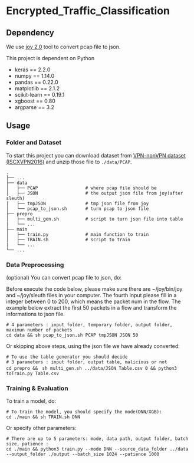 # Encrypted_Traffic_Classification

## Dependency
We use [joy 2.0](https://github.com/cisco/joy) tool to convert pcap file to json.


This project is dependent on Python 

- keras == 2.2.0
- numpy == 1.14.0
- pandas == 0.22.0
- matplotlib == 2.1.2
- scikit-learn == 0.19.1
- xgboost == 0.80
- argparse == 3.2

## Usage

### Folder and Dataset

To start this project you can download dataset from [VPN-nonVPN dataset (ISCXVPN2016)](https://www.unb.ca/cic/datasets/vpn.html)
and unzip those file to `./data/PCAP`.
 
    .
    ├── ...
    ├── data                    
    │   ├── PCAP                  # where pcap file should be
    │   ├── JSON                  # the output json file from joy(after sleuth)
    |   ├── tmpJSON               # tmp json file from joy
    │   └── pcap_to_json.sh       # turn pcap to json file
    ├── prepro
    │   ├── multi_gen.sh          # script to turn json file into table
    |   └── ...                 
    ├── main
    │   ├── train.py              # main function to train
    │   ├── TRAIN.sh              # script to train
    |   └── ...                   
    └── ...

### Data Preprocessing 

(optional) You can convert pcap file to json, do:

Before execute the code below, please make sure there are ~/joy/bin/joy and ~/joy/sleuth files in your computer. The fourth input please fill in a integer between 0 to 200, which means the packet num in the flow. The example below extract the first 50 packets in a flow and transform the informations to json file.

```shell
# 4 parameters : input folder, temporary folder, output folder, maximun number of packets 
cd data && sh pcap_to_json.sh PCAP tmpJSON JSON 50
```

Or skipping above steps, using the json file we have already converted:

```shell
# To use the table generator you should decide 
# 3 parameters : input folder, output table, malicious or not
cd prepro &&　sh multi_gen.sh ../data/JSON Table.csv 0 && python3 toTrain.py Table.csv
```

### Training & Evaluation

To train a model, do:

```shell
# To train the model, you should specify the mode(DNN/XGB):
cd ./main && sh TRAIN.sh DNN
```

Or specify other parameters:

```shell
# There are up to 5 parameters: mode, data path, output folder, batch size, patience :
cd ./main && python3 train.py --mode DNN --source_data_folder ../data --output_folder ./output --batch_size 1024 --patience 1000 
```


